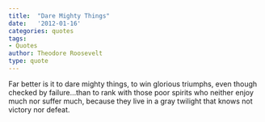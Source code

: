 ```yaml
---
title:  "Dare Mighty Things"
date:   '2012-01-16'
categories: quotes
tags:
- Quotes
author: Theodore Roosevelt
type: quote
---
```


Far better is it to dare mighty things, to win glorious triumphs, even though checked by failure…than to rank with those poor spirits who neither enjoy much nor suffer much, because they live in a gray twilight that knows not victory nor defeat.

